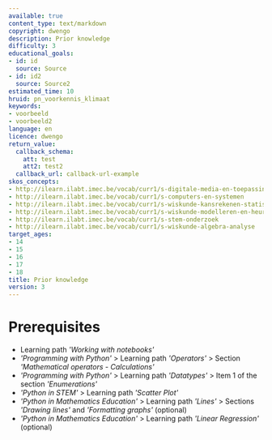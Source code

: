 ```yaml
---
available: true
content_type: text/markdown
copyright: dwengo
description: Prior knowledge
difficulty: 3
educational_goals:
- id: id
  source: Source
- id: id2
  source: Source2
estimated_time: 10
hruid: pn_voorkennis_klimaat
keywords:
- voorbeeld
- voorbeeld2
language: en
licence: dwengo
return_value:
  callback_schema:
    att: test
    att2: test2
  callback_url: callback-url-example
skos_concepts:
- http://ilearn.ilabt.imec.be/vocab/curr1/s-digitale-media-en-toepassingen
- http://ilearn.ilabt.imec.be/vocab/curr1/s-computers-en-systemen
- http://ilearn.ilabt.imec.be/vocab/curr1/s-wiskunde-kansrekenen-statistiek
- http://ilearn.ilabt.imec.be/vocab/curr1/s-wiskunde-modelleren-en-heuristiek
- http://ilearn.ilabt.imec.be/vocab/curr1/s-stem-onderzoek
- http://ilearn.ilabt.imec.be/vocab/curr1/s-wiskunde-algebra-analyse
target_ages:
- 14
- 15
- 16
- 17
- 18
title: Prior knowledge
version: 3
---
```

# Prerequisites

* Learning path *'Working with notebooks'*
* *'Programming with Python'* > Learning path *'Operators'* > Section *'Mathematical operators - Calculations'*
* *'Programming with Python'* > Learning path *'Datatypes'* > Item 1 of the section *'Enumerations'*
* *'Python in STEM'* > Learning path *'Scatter Plot'*
* *'Python in Mathematics Education'* > Learning path *'Lines'* > Sections *'Drawing lines'* and *'Formatting graphs'* (optional)
* *'Python in Mathematics Education'* > Learning path *'Linear Regression'* (optional)
